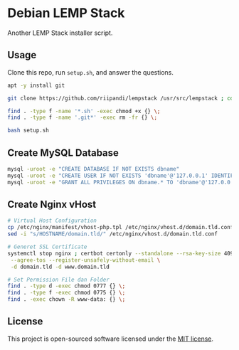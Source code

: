 # Debian LEMP Stack

Another LEMP Stack installer script.

## Usage

Clone this repo, run `setup.sh`, and answer the questions.

```bash
apt -y install git

git clone https://github.com/riipandi/lempstack /usr/src/lempstack ; cd $_

find . -type f -name '*.sh' -exec chmod +x {} \;
find . -type f -name '.git*' -exec rm -fr {} \;

bash setup.sh
```

## Create MySQL Database

```bash
mysql -uroot -e "CREATE DATABASE IF NOT EXISTS dbname"
mysql -uroot -e "CREATE USER IF NOT EXISTS 'dbname'@'127.0.0.1' IDENTIFIED BY 'dbpass'"
mysql -uroot -e "GRANT ALL PRIVILEGES ON dbname.* TO 'dbname'@'127.0.0.1'; FLUSH PRIVILEGES"
```

## Create Nginx vHost

```bash
# Virtual Host Configuration
cp /etc/nginx/manifest/vhost-php.tpl /etc/nginx/vhost.d/domain.tld.conf
sed -i "s/HOSTNAME/domain.tld/" /etc/nginx/vhost.d/domain.tld.conf

# Generet SSL Certificate
systemctl stop nginx ; certbot certonly --standalone --rsa-key-size 4096 \
 --agree-tos --register-unsafely-without-email \
 -d domain.tld -d www.domain.tld

# Set Permission File dan Folder
find . -type d -exec chmod 0777 {} \;
find . -type f -exec chmod 0775 {} \;
find . -exec chown -R www-data: {} \;
```

## License

This project is open-sourced software licensed under the
[MIT license](https://opensource.org/licenses/MIT).
